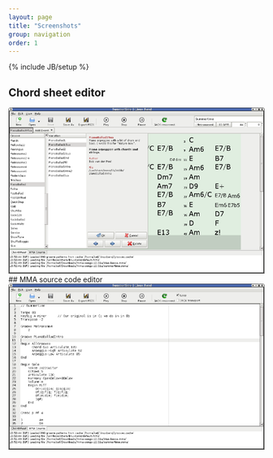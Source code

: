 ```yaml
---
layout: page
title: "Screenshots"
group: navigation
order: 1
---
```

{% include JB/setup %}
## Chord sheet editor
<img src="assets/images/linuxband_grooves_big.png" />
## MMA source code editor
<img src="assets/images/linuxband_mma_editor_big.png" />
